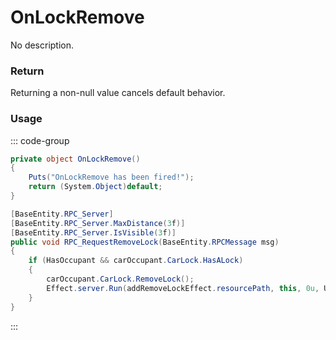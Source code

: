 <Badge type="danger" text="Carbon Compatible"/><Badge type="warning" text="Oxide Compatible"/>
# OnLockRemove
No description.
### Return
Returning a non-null value cancels default behavior.

### Usage
::: code-group
```csharp [Example]
private object OnLockRemove()
{
	Puts("OnLockRemove has been fired!");
	return (System.Object)default;
}
```
```csharp [Source — Assembly-CSharp @ ModularCarGarage]
[BaseEntity.RPC_Server]
[BaseEntity.RPC_Server.MaxDistance(3f)]
[BaseEntity.RPC_Server.IsVisible(3f)]
public void RPC_RequestRemoveLock(BaseEntity.RPCMessage msg)
{
	if (HasOccupant && carOccupant.CarLock.HasALock)
	{
		carOccupant.CarLock.RemoveLock();
		Effect.server.Run(addRemoveLockEffect.resourcePath, this, 0u, UnityEngine.Vector3.zero, UnityEngine.Vector3.zero);
	}
}

```
:::
